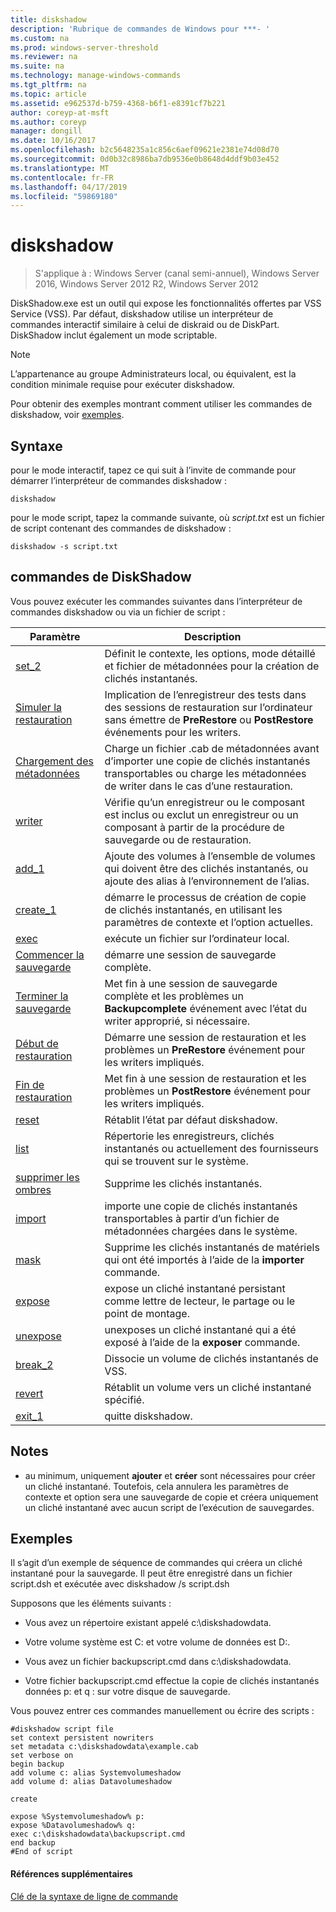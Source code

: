 ```yaml
---
title: diskshadow
description: 'Rubrique de commandes de Windows pour ***- '
ms.custom: na
ms.prod: windows-server-threshold
ms.reviewer: na
ms.suite: na
ms.technology: manage-windows-commands
ms.tgt_pltfrm: na
ms.topic: article
ms.assetid: e962537d-b759-4368-b6f1-e8391cf7b221
author: coreyp-at-msft
ms.author: coreyp
manager: dongill
ms.date: 10/16/2017
ms.openlocfilehash: b2c5648235a1c856c6aef09621e2381e74d08d70
ms.sourcegitcommit: 0d0b32c8986ba7db9536e0b8648d4ddf9b03e452
ms.translationtype: MT
ms.contentlocale: fr-FR
ms.lasthandoff: 04/17/2019
ms.locfileid: "59869180"
---
```

# <a name="diskshadow"></a>diskshadow

>S'applique à : Windows Server (canal semi-annuel), Windows Server 2016, Windows Server 2012 R2, Windows Server 2012

DiskShadow.exe est un outil qui expose les fonctionnalités offertes par VSS Service \(VSS\). Par défaut, diskshadow utilise un interpréteur de commandes interactif similaire à celui de diskraid ou de DiskPart. DiskShadow inclut également un mode scriptable.  
  
> [!NOTE]  
> L’appartenance au groupe Administrateurs local, ou équivalent, est la condition minimale requise pour exécuter diskshadow.  
  
Pour obtenir des exemples montrant comment utiliser les commandes de diskshadow, voir [exemples](#BKMK_examples).  
  
## <a name="syntax"></a>Syntaxe  
pour le mode interactif, tapez ce qui suit à l’invite de commande pour démarrer l’interpréteur de commandes diskshadow :  
  
```  
diskshadow  
```  
  
pour le mode script, tapez la commande suivante, où *script.txt* est un fichier de script contenant des commandes de diskshadow :  
  
```  
diskshadow -s script.txt  
```  
  
## <a name="diskshadow-commands"></a>commandes de DiskShadow  
Vous pouvez exécuter les commandes suivantes dans l’interpréteur de commandes diskshadow ou via un fichier de script :  
  
|Paramètre|Description|  
|-------|--------|  
|[set_2](set_2.md)|Définit le contexte, les options, mode détaillé et fichier de métadonnées pour la création de clichés instantanés.|  
|[Simuler la restauration](simulate-restore.md)|Implication de l’enregistreur des tests dans des sessions de restauration sur l’ordinateur sans émettre de **PreRestore** ou **PostRestore** événements pour les writers.|  
|[Chargement des métadonnées](load-metadata.md)|Charge un fichier .cab de métadonnées avant d’importer une copie de clichés instantanés transportables ou charge les métadonnées de writer dans le cas d’une restauration.|  
|[writer](writer.md)|Vérifie qu’un enregistreur ou le composant est inclus ou exclut un enregistreur ou un composant à partir de la procédure de sauvegarde ou de restauration.|  
|[add_1](add_1.md)|Ajoute des volumes à l’ensemble de volumes qui doivent être des clichés instantanés, ou ajoute des alias à l’environnement de l’alias.|  
|[create_1](create_1.md)|démarre le processus de création de copie de clichés instantanés, en utilisant les paramètres de contexte et l’option actuelles.|  
|[exec](exec.md)|exécute un fichier sur l’ordinateur local.|  
|[Commencer la sauvegarde](begin-backup.md)|démarre une session de sauvegarde complète.|  
|[Terminer la sauvegarde](end-backup.md)|Met fin à une session de sauvegarde complète et les problèmes un **Backupcomplete** événement avec l’état du writer approprié, si nécessaire.|  
|[Début de restauration](begin-restore.md)|Démarre une session de restauration et les problèmes un **PreRestore** événement pour les writers impliqués.|  
|[Fin de restauration](end-restore.md)|Met fin à une session de restauration et les problèmes un **PostRestore** événement pour les writers impliqués.|  
|[reset](reset.md)|Rétablit l’état par défaut diskshadow.|  
|[list](list.md)|Répertorie les enregistreurs, clichés instantanés ou actuellement des fournisseurs qui se trouvent sur le système.|  
|[supprimer les ombres](delete-shadows.md)|Supprime les clichés instantanés.|  
|[import](import.md)|importe une copie de clichés instantanés transportables à partir d’un fichier de métadonnées chargées dans le système.|  
|[mask](mask.md)|Supprime les clichés instantanés de matériels qui ont été importés à l’aide de la **importer** commande.|  
|[expose](expose.md)|expose un cliché instantané persistant comme lettre de lecteur, le partage ou le point de montage.|  
|[unexpose](unexpose.md)|unexposes un cliché instantané qui a été exposé à l’aide de la **exposer** commande.|  
|[break_2](break_2.md)|Dissocie un volume de clichés instantanés de VSS.|  
|[revert](revert.md)|Rétablit un volume vers un cliché instantané spécifié.|  
|[exit_1](exit_1.md)|quitte diskshadow.|  
  
## <a name="remarks"></a>Notes  
  
-   au minimum, uniquement **ajouter** et **créer** sont nécessaires pour créer un cliché instantané. Toutefois, cela annulera les paramètres de contexte et option sera une sauvegarde de copie et créera uniquement un cliché instantané avec aucun script de l’exécution de sauvegardes.  
  
## <a name="BKMK_examples"></a>Exemples  
Il s’agit d’un exemple de séquence de commandes qui créera un cliché instantané pour la sauvegarde. Il peut être enregistré dans un fichier script.dsh et exécutée avec diskshadow \/s script.dsh  
  
Supposons que les éléments suivants :  
  
-   Vous avez un répertoire existant appelé c:\\diskshadowdata.  
  
-   Votre volume système est C: et votre volume de données est D:.  
  
-   Vous avez un fichier backupscript.cmd dans c:\\diskshadowdata.  
  
-   Votre fichier backupscript.cmd effectue la copie de clichés instantanés données p: et q : sur votre disque de sauvegarde.  
  
Vous pouvez entrer ces commandes manuellement ou écrire des scripts :  
  
```  
#diskshadow script file  
set context persistent nowriters  
set metadata c:\diskshadowdata\example.cab  
set verbose on  
begin backup  
add volume c: alias Systemvolumeshadow  
add volume d: alias Datavolumeshadow  
  
create  
  
expose %Systemvolumeshadow% p:  
expose %Datavolumeshadow% q:  
exec c:\diskshadowdata\backupscript.cmd  
end backup  
#End of script  
```  
  
#### <a name="additional-references"></a>Références supplémentaires  
[Clé de la syntaxe de ligne de commande](command-line-syntax-key.md)  
  

